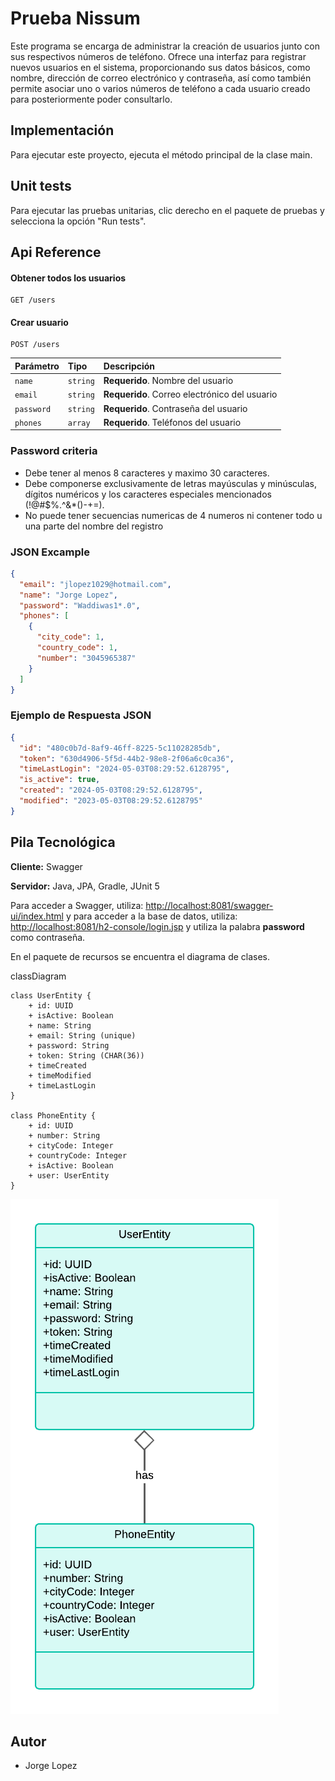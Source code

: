 # Prueba Nissum

Este programa se encarga de administrar la creación de usuarios junto con sus respectivos números de teléfono. Ofrece una interfaz para registrar nuevos usuarios en el sistema, proporcionando sus datos básicos, como nombre, dirección de correo electrónico y contraseña, así como también permite asociar uno o varios números de teléfono a cada usuario creado para posteriormente poder consultarlo.

## Implementación

Para ejecutar este proyecto, ejecuta el método principal de la clase main.

## Unit tests

Para ejecutar las pruebas unitarias, clic derecho en el paquete de pruebas y selecciona la opción "Run tests".

## Api Reference

#### Obtener todos los usuarios

```http
GET /users
```

#### Crear usuario

```http
POST /users
```

| Parámetro | Tipo     | Descripción                       |
| :-------- | :------- | :-------------------------------- |
| `name`    | `string` | **Requerido**. Nombre del usuario |
| `email`   | `string` | **Requerido**. Correo electrónico del usuario |
| `password`| `string` | **Requerido**. Contraseña del usuario |
| `phones`  | `array`  | **Requerido**. Teléfonos del usuario |

### Password criteria

- Debe tener al menos 8 caracteres y maximo 30 caracteres.
- Debe componerse exclusivamente de letras mayúsculas y minúsculas, dígitos numéricos y los caracteres especiales mencionados (!@#$%.^&*()\-+=). 
- No puede tener secuencias numericas de 4 numeros ni contener todo u una parte del nombre del registro

### JSON Excample

```json
{
  "email": "jlopez1029@hotmail.com",
  "name": "Jorge Lopez",
  "password": "Waddiwas1*.0",
  "phones": [
    {
      "city_code": 1,
      "country_code": 1,
      "number": "3045965387"
    }
  ]
}
```

### Ejemplo de Respuesta JSON

```json
{
  "id": "480c0b7d-8af9-46ff-8225-5c11028285db",
  "token": "630d4906-5f5d-44b2-98e8-2f06a6c0ca36",
  "timeLastLogin": "2024-05-03T08:29:52.6128795",
  "is_active": true,
  "created": "2024-05-03T08:29:52.6128795",
  "modified": "2023-05-03T08:29:52.6128795"
}
```

## Pila Tecnológica

**Cliente:** Swagger

**Servidor:** Java, JPA, Gradle, JUnit 5

Para acceder a Swagger, utiliza: [http://localhost:8081/swagger-ui/index.html](http://localhost:8081/swagger-ui/index.html) y 
para acceder a la base de datos, utiliza: [http://localhost:8081/h2-console/login.jsp](http://localhost:8081/h2-console/login.jsp) y utiliza la palabra **password** como contraseña. 

En el paquete de recursos se encuentra el diagrama de clases.

classDiagram

    class UserEntity {
        + id: UUID
        + isActive: Boolean
        + name: String
        + email: String (unique)
        + password: String
        + token: String (CHAR(36))
        + timeCreated
        + timeModified
        + timeLastLogin
    }
    
    class PhoneEntity {
        + id: UUID
        + number: String
        + cityCode: Integer
        + countryCode: Integer
        + isActive: Boolean
        + user: UserEntity
    }
	
![Diagrama de clases](/src/main/resources/PruebaNisum.png)


## Autor

- Jorge Lopez
